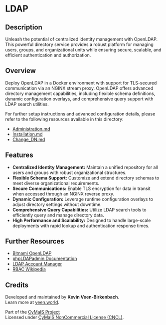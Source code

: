# LDAP

## Description

Unleash the potential of centralized identity management with OpenLDAP. This powerful directory service provides a robust platform for managing users, groups, and organizational units while ensuring secure, scalable, and efficient authentication and authorization.

## Overview

Deploy OpenLDAP in a Docker environment with support for TLS-secured communication via an NGINX stream proxy. OpenLDAP offers advanced directory management capabilities, including flexible schema definitions, dynamic configuration overlays, and comprehensive query support with LDAP search utilities.

For further setup instructions and advanced configuration details, please refer to the following resources available in this directory:
- [Administration.md](docs/Administration.md)
- [Installation.md](docs/Installation.md)
- [Change_DN.md](docs/Change_DN.md)

## Features

- **Centralized Identity Management:** Maintain a unified repository for all users and groups with robust organizational structures.
- **Flexible Schema Support:** Customize and extend directory schemas to meet diverse organizational requirements.
- **Secure Communications:** Enable TLS encryption for data in transit when accessed through an NGINX reverse proxy.
- **Dynamic Configuration:** Leverage runtime configuration overlays to adjust directory settings without downtime.
- **Comprehensive Query Capabilities:** Utilize LDAP search tools to efficiently query and manage directory data.
- **High Performance and Scalability:** Designed to handle large-scale deployments with rapid lookup and authentication response times.

## Further Resources

- [Bitnami OpenLDAP](https://hub.docker.com/r/bitnami/openldap)
- [phpLDAPadmin Documentation](https://github.com/leenooks/phpLDAPadmin/wiki/Docker-Container)
- [LDAP Account Manager](https://github.com/LDAPAccountManager/docker)
- [RBAC Wikipedia](https://de.wikipedia.org/wiki/Role_Based_Access_Control)

## Credits

Developed and maintained by **Kevin Veen-Birkenbach**.  
Learn more at [veen.world](https://www.veen.world).

Part of the [CyMaIS Project](https://github.com/kevinveenbirkenbach/cymais)  
Licensed under [CyMaIS NonCommercial License (CNCL)](https://s.veen.world/cncl).
